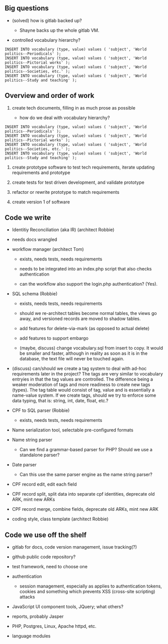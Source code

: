 
Big questions
---

- (solved) how is gitlab backed up?

  - Shayne backs up the whole gitlab VM.

- controlled vocabulary hierarchy?
```
INSERT INTO vocabulary (type, value) values ( 'subject', 'World politics--Periodicals' );
INSERT INTO vocabulary (type, value) values ( 'subject', 'World politics--Pictorial works' );
INSERT INTO vocabulary (type, value) values ( 'subject', 'World politics--Societies, etc.' );
INSERT INTO vocabulary (type, value) values ( 'subject', 'World politics--Study and teaching' );
```


Overview and order of work
---


1. create tech documents, filling in as much prose as possible

    - how do we deal with vocabulary hierarchy? 
```
INSERT INTO vocabulary (type, value) values ( 'subject', 'World politics--Periodicals' );
INSERT INTO vocabulary (type, value) values ( 'subject', 'World politics--Pictorial works' );
INSERT INTO vocabulary (type, value) values ( 'subject', 'World politics--Societies, etc.' );
INSERT INTO vocabulary (type, value) values ( 'subject', 'World politics--Study and teaching' );
```
1. create prototype software to test tech requirements, iterate updating requirements and prototype

1. create tests for test driven development, and validate prototype

1. refactor or rewrite prototype to match requirements

1. create version 1 of software


Code we write
----

- Identitiy Reconciliation (aka IR) (architect Robbie)

 - needs docs wrangled

- workflow manager (architect Tom)

  - exists, needs tests, needs requirements
  
  - needs to be integrated into an index.php script that also checks authentication
  
  - can the workflow also support the login.php authentication? (Yes).
  
- SQL schema (Robbie)

  - exists, needs tests, needs requirements
  
  - should we re-architect tables become normal tables, the views go away, and versioned records are moved to shadow tables.
  
  - add features for delete-via-mark (as opposed to actual delete)
  
  - add features to support embargo
  
  - (maybe, discuss) change vocabulary.sql from insert to copy. It would be smaller and faster, although in reality as soon as
    it is in the database, the text file will never be touched again.
    
- (discuss) can/should we create a tag system to deal with ad-hoc requirements later in the project? The tags
  are very similar to vocabulary entryies in that the tag values are controlled. The difference being a weaker
  moderation of tags and more readiness to create new tags (types). The tag table would consist of tag, value
  and is essentially a name-value system. If we create tags, should we try to enforce some data typing, that
  is: string, int, date, float, etc.?

- CPF to SQL parser (Robbie)

  - exists, needs tests, needs requirements
  
- Name serialization tool, selectable pre-configured formats

- Name string parser

    - Can we find a grammar-based parser for PHP? Should we use a standalone parser?

- Date parser

  - Can this use the same parser engine as the name string parser?

- CPF record edit, edit each field

- CPF record split, split data into separate cpf identities, deprecate old ARK, mint new ARKs

- CPF record merge, combine fields, deprecate old ARKs, mint new ARK

- coding style, class template (architect Robbie)


Code we use off the shelf
---

- gitlab for docs, code version management, issue tracking(?)

- github public code repository?

- test framework, need to choose one

- authentication
  - session management, especially as applies to authentication tokens, cookies and something which prevents
    XSS (cross-site scripting) attacks
    
- JavaScript UI component tools, JQuery; what others?

- reports, probably Jasper

- PHP, Postgres, Linux, Apache httpd, etc.

- language modules

